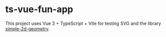 # ts-vue-fun-app

This project uses Vue 3 + TypeScript + Vite for testing SVG and the library 
[simple-2d-geometry](https://github.com/lao-tseu-is-alive/simple-2d-geometry).

